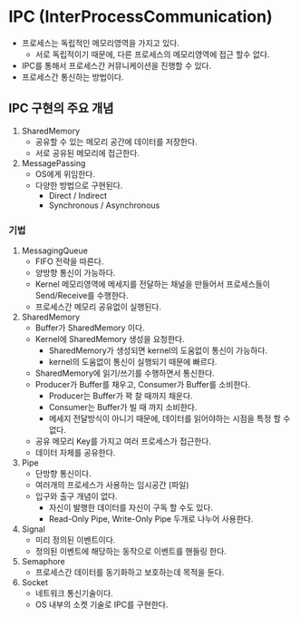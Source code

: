 # IPC (InterProcessCommunication)
- 프로세스는 독립적인 메모리영역을 가지고 있다.
  - 서로 독립적이기 때문에, 다른 프로세스의 메모리영역에 접근 할수 없다.
- IPC를 통해서 프로세스간 커뮤니케이션을 진행할 수 있다.
- 프로세스간 통신하는 방법이다.

## IPC 구현의 주요 개념
1. SharedMemory
   - 공유할 수 있는 메모리 공간에 데이터를 저장한다.
   - 서로 공유된 메모리에 접근한다.
2. MessagePassing
   - OS에게 위임한다.
   - 다양한 방법으로 구현된다.
     - Direct / Indirect
     - Synchronous / Asynchronous

### 기법
1. MessagingQueue
    - FIFO 전략을 따른다.
    - 양방향 통신이 가능하다.
    - Kernel 메모리영역에 메세지를 전달하는 채널을 만들어서 프로세스들이 Send/Receive를 수행한다.
    - 프로세스간 메모리 공유없이 실행된다.
2. SharedMemory
   - Buffer가 SharedMemory 이다.
   - Kernel에 SharedMemory 생성을 요청한다.
     - SharedMemory가 생성되면 kernel의 도움없이 통신이 가능하다.
     - kernel의 도움없이 통신이 실행되기 때문에 빠르다.
   - SharedMemory에 읽기/쓰기를 수행하면서 통신한다.
   - Producer가 Buffer를 채우고, Consumer가 Buffer를 소비한다.
     - Producer는 Buffer가 꽉 찰 때까지 채운다.
     - Consumer는 Buffer가 빌 때 까지 소비한다.
     - 메세지 전달방식이 아니기 때문에, 데이터를 읽어야하는 시점을 특정 할 수 없다.
   - 공유 메모리 Key를 가지고 여러 프로세스가 접근한다.
   - 데이터 자체를 공유한다.
3. Pipe
    - 단방향 통신이다.
    - 여러개의 프로세스가 사용하는 임시공간 (파일)
    - 입구와 출구 개념이 없다.
      - 자신이 발행한 데이터를 자신이 구독 할 수도 있다.
      - Read-Only Pipe, Write-Only Pipe 두개로 나누어 사용한다.
4. Signal
    - 미리 정의된 이벤트이다.
    - 정의된 이벤트에 해당하는 동작으로 이벤트를 핸들링 한다.
5. Semaphore
    - 프로세스간 데이터를 동기화하고 보호하는데 목적을 둔다.
6. Socket
    - 네트워크 통신기술이다.
    - OS 내부의 소켓 기술로 IPC를 구현한다.
